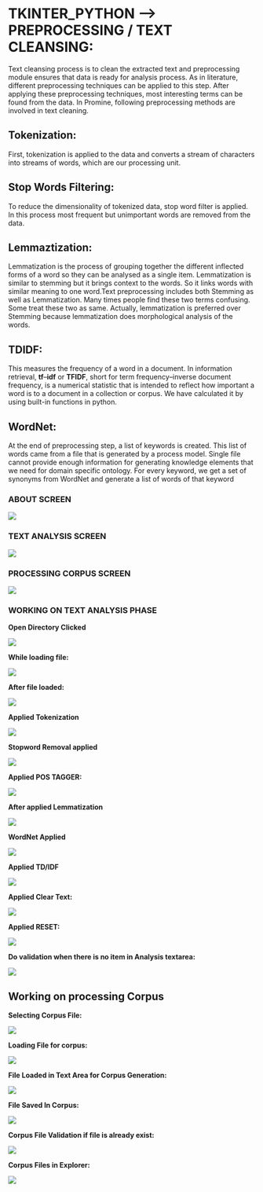 # TKINTER_PYTHON --> **PREPROCESSING / TEXT CLEANSING:**

Text cleansing process is to clean the extracted text and preprocessing
module ensures that data is ready for analysis process. As in
literature, different preprocessing techniques can be applied to this
step. After applying these preprocessing techniques, most interesting terms
can be found from the data. In Promine, following preprocessing methods
are involved in text cleaning.

## **Tokenization:** 

First, tokenization is applied to the data and converts a stream of
characters into streams of words, which are our processing unit.

## **Stop Words Filtering:**

To reduce the dimensionality of tokenized data, stop word filter is
applied. In this process most frequent but unimportant words are removed
from the data.
 

## **Lemmaztization:**

Lemmatization is the process of grouping together the different
inflected forms of a word so they can be analysed as a single item.
Lemmatization is similar to stemming but it brings context to the words.
So it links words with similar meaning to one word.Text preprocessing
includes both Stemming as well as Lemmatization. Many times people find
these two terms confusing. Some treat these two as same. Actually,
lemmatization is preferred over Stemming because lemmatization does
morphological analysis of the words.

## **TDIDF:**

This measures the frequency of a word in a document. In information
retrieval, **tf**–**idf** or **TFIDF**, short for term frequency–inverse
document frequency, is a numerical statistic that is intended to reflect
how important a word is to a document in a collection or corpus. We have
calculated it by using built-in functions in python.

## **WordNet:**

At the end of preprocessing step, a list of keywords is created. This
list of words came from a file that is generated by a process model.
Single file cannot provide enough information for generating knowledge
elements that we need for domain specific ontology. For every keyword,
we get a set of synonyms from WordNet and generate a list of words of
that keyword

### **ABOUT SCREEN**

![](media/image1.png)

### **TEXT ANALYSIS SCREEN**

![](media/image2.png)

### **PROCESSING CORPUS SCREEN**

![](media/image3.png)

### **WORKING ON TEXT ANALYSIS PHASE**


**Open Directory Clicked**

![](media/image4.png)


**While loading file:**

![](media/image5.png)


**After file loaded:**

![](media/image6.png)


**Applied Tokenization**

![](media/image7.png)


**Stopword Removal applied**

![](media/image8.png)


**Applied POS TAGGER:**

![](media/image9.png)


**After applied Lemmatization**

![](media/image10.png)


**WordNet Applied**

![](media/image11.png)


**Applied TD/IDF**

![](media/image12.png)


**Applied Clear Text:**

![](media/image13.png)


**Applied RESET:**

![](media/image14.png)


**Do validation when there is no item in Analysis textarea:**

![](media/image15.png)


## **Working on processing Corpus**


**Selecting Corpus File:**

![](media/image16.png)


**Loading File for corpus:**

![](media/image17.png)


**File Loaded in Text Area for Corpus Generation:**

![](media/image18.png)


**File Saved In Corpus:**

![](media/image19.png)


**Corpus File Validation if file is already exist:**

![](media/image20.png)


**Corpus Files in Explorer:**

![](media/image21.png)


